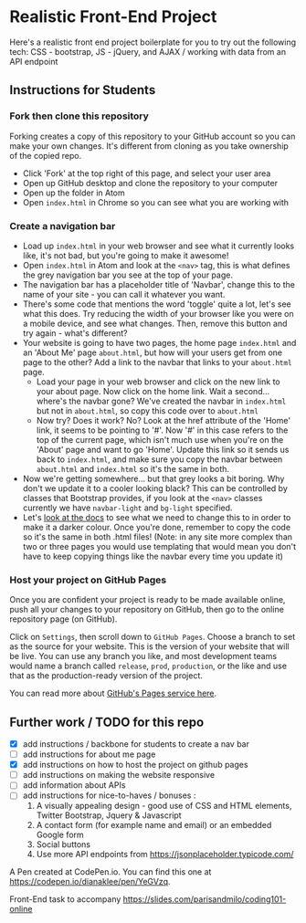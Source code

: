 # Realistic Front-End Project

Here's a realistic front end project boilerplate for you to try out the following tech: CSS - bootstrap, JS - jQuery, and AJAX / working with data from an API endpoint

## Instructions for Students

### Fork then clone this repository

Forking creates a copy of this repository to your GitHub account so you can make your own changes. It's different from cloning as you take ownership of the copied repo.

- Click 'Fork' at the top right of this page, and select your user area
- Open up GitHub desktop and clone the repository to your computer
- Open up the folder in Atom
- Open `index.html` in Chrome so you can see what you are working with

### Create a navigation bar

- Load up `index.html` in your web browser and see what it currently looks like, it's not bad, but you're going to make it awesome!
- Open `index.html` in Atom and look at the `<nav>` tag, this is what defines the grey navigation bar you see at the top of your page.
- The navigation bar has a placeholder title of 'Navbar', change this to the name of your site - you can call it whatever you want.
- There's some code that mentions the word 'toggle' quite a lot, let's see what this does. Try reducing the width of your browser like you were on a mobile device, and see what changes. Then, remove this button and try again - what's different?
- Your website is going to have two pages, the home page `index.html` and an 'About Me' page `about.html`, but how will your users get from one page to the other? Add a link to the navbar that links to your `about.html` page.
  - Load your page in your web browser and click on the new link to your about page. Now click on the home link. Wait a second... where's the navbar gone? We've created the navbar in `index.html` but not in `about.html`, so copy this code over to `about.html`
  - Now try? Does it work? No? Look at the href attribute of the 'Home' link, it seems to be pointing to '#'. Now '#' in this case refers to the top of the current page, which isn't much use when you're on the 'About' page and want to go 'Home'. Update this link so it sends us back to `index.html`, and make sure you copy the navbar between `about.html` and `index.html` so it's the same in both.
- Now we're getting somewhere... but that grey looks a bit boring. Why don't we update it to a cooler looking black? This can be controlled by classes that Bootstrap provides, if you look at the `<nav>` classes currently we have `navbar-light` and `bg-light` specified.
- Let's [look at the docs](https://getbootstrap.com/docs/4.0/components/navbar/#color-schemes) to see what we need to change this to in order to make it a darker colour. Once you're done, remember to copy the code so it's the same in both .html files! (Note: in any site more complex than two or three pages you would use templating that would mean you don't have to keep copying things like the navbar every time you update it)

### Host your project on GitHub Pages

Once you are confident your project is ready to be made available online, push all your changes to your repository on GitHub, then go to the online repository page (on GitHub).

Click on `Settings`, then scroll down to `GitHub Pages`. Choose a branch to set as the source for your website. This is the version of your website that will be live. You can use any branch you like, and most development teams would name a branch called `release`, `prod`, `production`, or the like and use that as the production-ready version of the project.

You can read more about [GitHub's Pages service here](https://pages.github.com/).

## Further work / TODO for this repo

- [x] add instructions / backbone for students to create a nav bar
- [ ] add instructions for about me page
- [x] add instructions on how to host the project on github pages
- [ ] add instructions on making the website responsive
- [ ] add information about APIs
- [ ] add instructions for nice-to-haves / bonuses :
    1. A visually appealing design - good use of CSS and HTML elements, Twitter
    Bootstrap, Jquery & Javascript
    2. A contact form (for example name and email) or an embedded Google form
    3. Social buttons
    4. Use more API endpoints from https://jsonplaceholder.typicode.com/

A Pen created at CodePen.io. You can find this one at https://codepen.io/dianaklee/pen/YeGVzq.

Front-End task to accompany https://slides.com/parisandmilo/coding101-online
